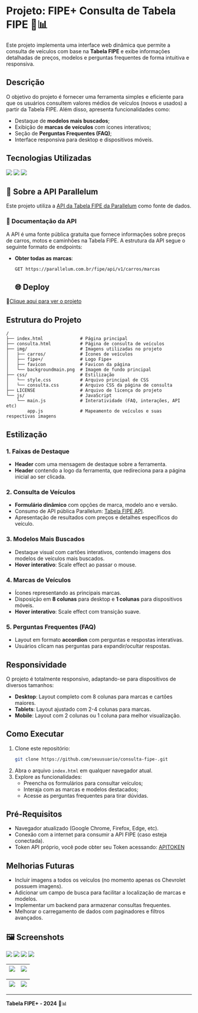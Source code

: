 # Projeto: **FIPE+** Consulta de Tabela FIPE 🚗📊

Este projeto implementa uma interface web dinâmica que permite a consulta de veículos com base na **Tabela FIPE** e exibe informações detalhadas de preços, modelos e perguntas frequentes de forma intuitiva e responsiva.

## Descrição
O objetivo do projeto é fornecer uma ferramenta simples e eficiente para que os usuários consultem valores médios de veículos (novos e usados) a partir da Tabela FIPE. Além disso, apresenta funcionalidades como:
- Destaque de **modelos mais buscados**;
- Exibição de **marcas de veículos** com ícones interativos;
- Seção de **Perguntas Frequentes (FAQ)**;
- Interface responsiva para desktop e dispositivos móveis.

## Tecnologias Utilizadas
<div>
  <img src="https://img.shields.io/badge/HTML-239120?style=for-the-badge&logo=html5&logoColor=white">
  <img src="https://img.shields.io/badge/CSS-239120?style=for-the-badge&logo=css3&logoColor=white">
  <img src="https://img.shields.io/badge/JavaScript-F7DF1E?style=for-the-badge&logo=javascript&logoColor=black">
</div>

## 🔗 Sobre a API Parallelum
Este projeto utiliza a [API da Tabela FIPE da Parallelum](https://deividfortuna.github.io/fipe/) como fonte de dados.

### 📘 Documentação da API
A API é uma fonte pública gratuita que fornece informações sobre preços de carros, motos e caminhões na Tabela FIPE. A estrutura da API segue o seguinte formato de endpoints:
- **Obter todas as marcas**:
  ```http
  GET https://parallelum.com.br/fipe/api/v1/carros/marcas
  ```

  ## 🌐 Deploy
🔗[Clique aqui para ver o projeto](https://fipemais.netlify.app/)

## Estrutura do Projeto
```
/
├── index.html              # Página principal
├── consulta.html           # Página de consulta de veículos
├── img/                    # Imagens utilizadas no projeto
│   ├── carros/             # Ícones de veículos
│   ├── fipe+/              # Logo Fipe+
│   ├── favicon             # Favicon da página
│   └── backgroundmain.png  # Imagem de fundo principal
├── css/                    # Estilização
│   └── style.css           # Arquivo principal de CSS
│   └── consulta.css        # Arquivo CSS da página de consulta
├── LICENSE                 # Arquivo de licença do projeto
└── js/                     # JavaScript
    └── main.js             # Interatividade (FAQ, interações, API etc)
        app.js              # Mapeamento de veículos e suas  respectivas imagens
```

## Estilização
### 1. Faixas de Destaque
- **Header** com uma mensagem de destaque sobre a ferramenta.
- **Header** contendo a logo da ferramenta, que redireciona para a página inicial ao ser clicada.

### 2. Consulta de Veículos
- **Formulário dinâmico** com opções de marca, modelo ano e versão.
- Consumo de API pública Parallelum: [Tabela FIPE API](https://fipe.online/).
- Apresentação de resultados com preços e detalhes específicos do veículo.

### 3. Modelos Mais Buscados
- Destaque visual com cartões interativos, contendo imagens dos modelos de veículos mais buscados.
- **Hover interativo**: Scale effect ao passar o mouse.

### 4. Marcas de Veículos
- Ícones representando as principais marcas.
- Disposição em **8 colunas** para desktop e **1 colunas** para dispositivos móveis.
- **Hover interativo**: Scale effect com transição suave.

### 5. Perguntas Frequentes (FAQ)
- Layout em formato **accordion** com perguntas e respostas interativas.
- Usuários clicam nas perguntas para expandir/ocultar respostas.

## Responsividade
O projeto é totalmente responsivo, adaptando-se para dispositivos de diversos tamanhos:
- **Desktop**: Layout completo com 8 colunas para marcas e cartões maiores.
- **Tablets**: Layout ajustado com 2-4 colunas para marcas.
- **Mobile**: Layout com 2 colunas ou 1 coluna para melhor visualização.

## Como Executar
1. Clone este repositório:
   ```bash
   git clone https://github.com/seuusuario/consulta-fipe-.git
   ```
2. Abra o arquivo `index.html` em qualquer navegador atual.
3. Explore as funcionalidades:
   - Preencha os formulários para consultar veículos;
   - Interaja com as marcas e modelos destacados;
   - Acesse as perguntas frequentes para tirar dúvidas.

## Pré-Requisitos
- Navegador atualizado (Google Chrome, Firefox, Edge, etc).
- Conexão com a internet para consumir a API FIPE (caso esteja conectada).
- Token API próprio, você pode obter seu Token acessando: [APITOKEN](https://fipe.online/register)

## Melhorias Futuras
- Incluir imagens a todos os veículos (no momento apenas os Chevrolet possuem imagens).
- Adicionar um campo de busca para facilitar a localização de marcas e modelos.
- Implementar um backend para armazenar consultas frequentes.
- Melhorar o carregamento de dados com paginadores e filtros avançados.

## 🖼 Screenshots

![](https://i.imgur.com/dQl3Za8.png)
![](https://i.imgur.com/zIRGMX4.png)
![](https://i.imgur.com/WhBnVgX.png)
![](https://i.imgur.com/xpIOWe8.png)

| ![](https://i.imgur.com/Z60oPE9.png) | ![](https://i.imgur.com/7QZiPly.png) |
|:------------------------------------:|:------------------------------------:|

| ![](https://i.imgur.com/9fZUBiJ.png) | ![](https://i.imgur.com/pAnmDnN.png) |
|:------------------------------------:|:------------------------------------:|

---
**Tabela FIPE+ - 2024** 🚗📊
